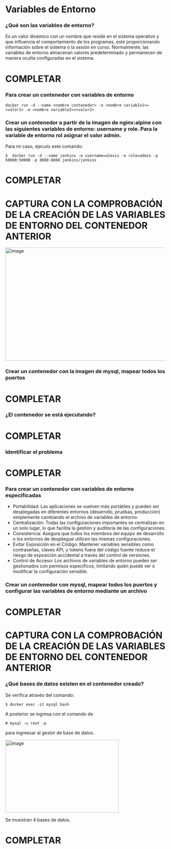 # Variables de Entorno
### ¿Qué son las variables de entorno?
Es un valor dinámico con un nombre que reside en el sistema operativo y que influencia el comportamiento de los programas, este proporcionando información sobre el sistema o la sesión en curso.
Normalmente, las variables de entorno almacenan valores predeterminado y permanecen de manera oculta configuradas en el sistema.

# COMPLETAR

### Para crear un contenedor con variables de entorno

```
docker run -d --name <nombre contenedor> -e <nombre variable1>=<valor1> -e <nombre variable2>=<valor2>
```

### Crear un contenedor a partir de la imagen de nginx:alpine con las siguientes variables de entorno: username y role. Para la variable de entorno rol asignar el valor admin.

Para mi caso, ejecuto este comando: 
```
$  docker run -d --name jenkins -e username=alexis -e role=admin -p 50000:50000 -p 8080:8080 jenkins/jenkins
```

# COMPLETAR

# CAPTURA CON LA COMPROBACIÓN DE LA CREACIÓN DE LAS VARIABLES DE ENTORNO DEL CONTENEDOR ANTERIOR

<img width="1275" height="355" alt="image" src="https://github.com/user-attachments/assets/b0541506-a521-4940-ac82-2d2c72c6e941" />

### Crear un contenedor con la imagen de mysql, mapear todos los puertos


# COMPLETAR

### ¿El contenedor se está ejecutando?
# COMPLETAR

### Identificar el problema
# COMPLETAR

### Para crear un contenedor con variables de entorno especificadas
- Portabilidad: Las aplicaciones se vuelven más portátiles y pueden ser desplegadas en diferentes entornos (desarrollo, pruebas, producción) simplemente cambiando el archivo de variables de entorno.
- Centralización: Todas las configuraciones importantes se centralizan en un solo lugar, lo que facilita la gestión y auditoría de las configuraciones.
- Consistencia: Asegura que todos los miembros del equipo de desarrollo o los entornos de despliegue utilicen las mismas configuraciones.
- Evitar Exposición en el Código: Mantener variables sensibles como contraseñas, claves API, y tokens fuera del código fuente reduce el riesgo de exposición accidental a través del control de versiones.
- Control de Acceso: Los archivos de variables de entorno pueden ser gestionados con permisos específicos, limitando quién puede ver o modificar la configuración sensible.

### Crear un contenedor con mysql, mapear todos los puertos y configurar las variables de entorno mediante un archivo

# COMPLETAR

# CAPTURA CON LA COMPROBACIÓN DE LA CREACIÓN DE LAS VARIABLES DE ENTORNO DEL CONTENEDOR ANTERIOR 

### ¿Qué bases de datos existen en el contenedor creado?
Se verifica através del comando:

```
$ docker exec -it mysql bash
```
A posterior se ingresa con el comando de 

```
# mysql -u root -p 
```
para ingreesar al gestor de base de datos.

<img width="356" height="228" alt="image" src="https://github.com/user-attachments/assets/c435dd81-b33a-406d-bf58-201ace69d999" />

Se muestran 4 bases de datos.

# COMPLETAR
